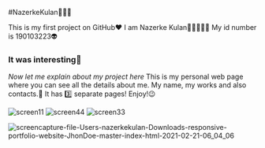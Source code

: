 #NazerkeKulan🧚🏻‍♀️

This is my first project on GitHub❤️
I am Nazerke Kulan✌🏻👩🏻‍💻
My id number is 190103223👽
### It was interesting🐣
_Now let me explain about my project here_
This is my personal web page where you can see all the details about me. My name, my works and also contacts.💠
It has 3️⃣ separate pages! 
Enjoy!😉 

![screen11](https://user-images.githubusercontent.com/78708473/108611417-9b5c2600-7408-11eb-878a-d5b8d360794f.png)
![screen44](https://user-images.githubusercontent.com/78708473/108611620-6f41a480-740a-11eb-8385-d522154abf92.png)
![screen33](https://user-images.githubusercontent.com/78708473/108611442-bc247b80-7408-11eb-91b7-757e7434c7e1.png)


![screencapture-file-Users-nazerkekulan-Downloads-responsive-portfolio-website-JhonDoe-master-index-html-2021-02-21-06_04_06](https://user-images.githubusercontent.com/78708473/108611644-b465d680-740a-11eb-802a-a9c7ebc9ca47.png)
